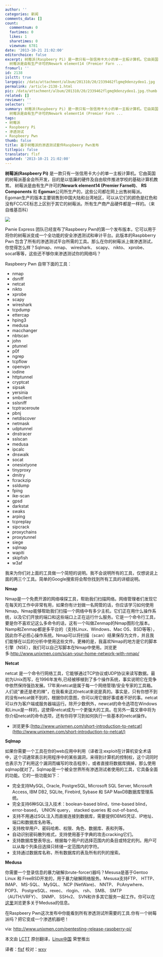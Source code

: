 ```yaml
---
author: ''
categories: 新闻
comments_data: []
count:
  commentnum: 0
  favtimes: 0
  likes: 1
  sharetimes: 0
  viewnum: 6781
date: '2013-10-21 21:02:00'
editorchoice: false
excerpt: 树莓派(Raspbeery Pi) 是一款只有一张信用卡大小的单一主板计算机。它由英国的树莓派基金会所开发，目的是以低廉的硬件及自由软件推进学校的基础计算机教育。
  树莓派是由有生产许可的Newark element14 (Premier Farn ...
fromurl: ''
id: 2138
islctt: true
largepic: /data/attachment/album/201310/20/2339462flgmq9denzydeo1.jpg
permalink: /article-2138-1.html
pic: /data/attachment/album/201310/20/2339462flgmq9denzydeo1.jpg.thumb.jpg
related: []
reviewer: ''
selector: ''
summary: 树莓派(Raspbeery Pi) 是一款只有一张信用卡大小的单一主板计算机。它由英国的树莓派基金会所开发，目的是以低廉的硬件及自由软件推进学校的基础计算机教育。
  树莓派是由有生产许可的Newark element14 (Premier Farn ...
tags:
- 树莓派
- Raspbeery Pi
- 渗透测试
- Raspbeery Pwn
thumb: false
title: 基于树莓派的渗透测试套件Raspbeery Pwn发布
titlepic: false
translator: flsf
updated: '2013-10-21 21:02:00'
---
```


**树莓派(Raspbeery Pi)** 是一款只有一张信用卡大小的单一主板计算机。它由英国的树莓派基金会所开发，目的是以低廉的硬件及自由软件推进学校的基础计算机教育。 树莓派是由有生产许可的**Newark element14 (Premier Farnell)**、 **RS Components** 和 **Egoman**公司所生产的，这些公司都在网上出售树莓派。Egoman生产的版本主要销售到中国大陆和台湾地区，可以从它们的颜色是红色和没有FCC/CE标志上区别于其它的树莓派。所有生产商产品硬件都是一样的。（来自维基百科）


![](/data/attachment/album/201310/20/2339462flgmq9denzydeo1.jpg)


Pwnie Express 团队已经宣布了Raspbeery Pwn的第一个发布版本，它可以用于将你的树莓派变成一个全功能的安全渗透测试和审计平台。此版本的Raspbberry Pwn 包含了所有的渗透测试平台所需的工具。那么在你的树莓派上做渗透测试，你觉得怎么样？Sqlmap、nmap、 wireshark、 scapy、 nikto、 xprobe、 socat等等，这些还不够你来渗透测试你的网络吗？


Raspbeery Pwn 自带下面的工具：


* nmap
* dsniff
* netcat
* nikto
* xprobe
* scapy
* wireshark
* tcpdump
* ettercap
* hping3
* medusa
* macchanger
* nbtscan
* john
* ptunnel
* p0f
* ngrep
* tcpflow
* openvpn
* iodine
* httptunnel
* cryptcat
* sipsak
* yersinia
* smbclient
* sslsniff
* tcptraceroute
* pbnj
* netdiscover
* netmask
* udptunnel
* dnstracer
* sslscan
* medusa
* ipcalc
* dnswalk
* socat
* onesixtyone
* tinyproxy
* dmitry
* fcrackzip
* ssldump
* fping
* ike-scan
* gpsd
* darkstat
* swaks
* arping
* tcpreplay
* sipcrack
* proxychains
* proxytunnel
* siege
* sqlmap
* wapiti
* skipfish
* w3af


我来为你们对上面的工具做一个简短的说明。我不会说明所有的工具，仅想说说上面的两三个工具。简单的Google搜索将会帮你找到所有工具的详细说明。


**Nmap**


Nmap是一个免费开源的网络嗅探工具，帮助我们扫描网络。网络管理者们发现它在每天的工作中非常有用，如果你有计划做一名网管的话，你应该学习如何使用Nmap。Nmap能够帮助我们扫描一个网络中有多少主机，它们正在用什么操作系统，以及它们开放的端口和这些端口上正在运行什么服务。它是一个命令行工具，要是你不喜欢记这么多命令的话，这有一个叫做Zenmap的Nmap图形化版本。Namp和Zenmap都是多平台的（支持Linux、Windows、Mac OS、BSD等等），因此你不必担心操作系统。Nmap可以将扫描（scan）结果保存为文件，并且我们能够在以后的分析中使用这些文件。更棒的是，我喜欢Nmap的地方是它的脚本引擎（NSE），我们可以自己写脚本在Nmap中使用。浏览更多:<http://www.unixmen.com/scan-your-home-network-with-nmap/>


**Netcat**


netcat 是一个命令行网络工具，它能够通过TCP协议或UDP协议来读写数据。最初为Unix而写，在1996年发布,已经被移植到了多个操作系统，事实说明它在竞争中依然保持强劲发展。17年来netcat是属于每一个网络管理/安全专家的工具箱。人们说"姜还是老的辣"，在我看来这对netcat来说是真的。事实是，只有你想不到的没有netcat做不到的，根据你的意图，你可以用它做好事或者不好的事。netcat可以作为客户端或服务器端运行。除开少数例外，newcat的命令选项在Windows和Linux是一样的，这使得netcat成为一个更强大的工具。在另外一篇文章中将为你介绍netcat的命令选项，还有你将学习到如何执行一些基本的netcat操作。


* 浏览更多:[http://www.unixmen.com/short-introduction-to-netcat](http://www.unixmen.com/short-introduction-to-netcat/)


**Sqlmap**


如果你需要一个工具在你的web应用中利用（译者注:exploit在计算机安全术语中，这个词通常表示利用程序中的某些漏洞，来得到计算机的控制权，这个词同时也表示为了利用这个漏洞而编写的攻击程序），或者直接将数据库搞掉，那么使用sqlmap就对了。Sqlmap是一个被全世界所有渗透测试者使用的工具，它具备全面的功能。它的一些功能如下：


* 完全支持MySQL, Oracle, PostgreSQL, Microsoft SQL Server, Microsoft Access, IBM DB2, SQLite, Firebird, Sybase 和 SAP MaxDB数据库管理系统。
* 完全支持6种SQL注入技术：boolean-based blind，time-based blind， error-based， UNION query， stacked queries 和 out-of-band。
* 支持不用通过SQL注入而直接连接到数据库，需要提供DBMS凭证、IP地址、端口和数据库名称等。
* 支持枚举用户、密码哈希、权限、角色、数据库、表和列等。
* 自动识别密码散列格式，支持使用基于字典的攻击cracking它们。
* 支持数据库整表导出，根据每个用户的选择范围内的条目或特定的列。用户可以从每个列条目选择只转储一定范围内的字符。
* 支持通过数据库名称，所有数据库的表及所有的列的搜索。


**Medusa**


你需要一个登录信息的暴力破解(brute-forcer)器吗？Mesusa是基于Gentoo Linux 和 FreeBSD开发的，用于暴力破解网络服务。Mesusa支持FTP、 HTTP、 IMAP、 MS-SQL、 MySQL、 NCP (NetWare)、 NNTP、 PcAnywhere、 POP3、 PostgreSQL、rexec、 rlogin、 rsh、 SMB、 SMTP （AUTH/VRFY）、 SNMP、 SSHv2、 SVN和许多其它服务一起工作。你可以在[这里](http://seclists.org/pen-test/2012/Apr/1)浏览更多关于Medusa的信息。


在Raspbeery Pwn这次发布中你能看到所有渗透测试所需要的工具.你有一个树莓派吗？把它变成一个渗透机器吧！


 


via: <http://www.unixmen.com/pentesting-release-raspberry-pi/>


本文由 [LCTT](https://github.com/LCTT/TranslateProject) 原创翻译，[Linux中国](http://linux.cn/) 荣誉推出


译者：[flsf](https://github.com/flsf) 校对：[wxy](https://github.com/wxy)